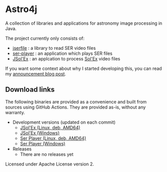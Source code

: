 # Astro4j

A collection of libraries and applications for astronomy image processing in Java.

The project currently only consists of:

- [jserfile](jserfile/) : a library to read SER video files
- [ser-player](ser-player/) : an application which plays SER files
- [JSol'Ex](jsolex) : an applcation to process [Sol'Ex](http://www.astrosurf.com/solex/) video files

If you want some context about why I started developing this, you can read my [announcement blog post](https://melix.github.io/blog/2023/04-22-introducing-astro4j.html).

## Download links

The following binaries are provided as a convenience and built from sources using GitHub Actions.
They are provided as-is, without any warranty.

- Development versions (updated on each commit)
  - [JSol'Ex (Linux, deb, AMD64)](https://jsolex.s3.eu-west-3.amazonaws.com/jsolex-ubuntu-latest/jsolex_1.0.0-SNAPSHOT-1_amd64.deb)
  - [JSol'Ex (Windows)](https://jsolex.s3.eu-west-3.amazonaws.com/jsolex-windows-latest/jsolex-1.00.msi)
  - [Ser Player (Linux, deb, AMD64)](https://jsolex.s3.eu-west-3.amazonaws.com/ser-player-ubuntu-latest/ser-player_1.0.0-SNAPSHOT-1_amd64.deb)
  - [Ser Player (Windows)](https://jsolex.s3.eu-west-3.amazonaws.com/ser-player-windows-latest/ser-player-1.00.msi)
- Releases
  - There are no releases yet

Licensed under Apache License version 2.
